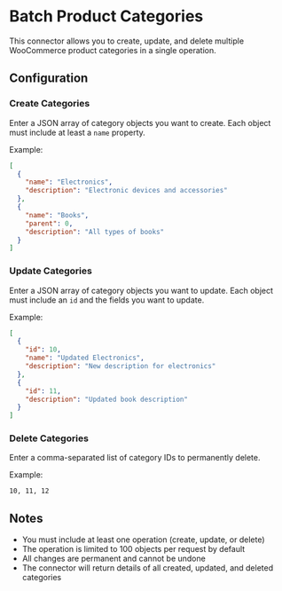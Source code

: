 # Batch Product Categories

This connector allows you to create, update, and delete multiple WooCommerce product categories in a single operation.

## Configuration

### Create Categories
Enter a JSON array of category objects you want to create. Each object must include at least a `name` property.

Example:
```json
[
  {
    "name": "Electronics",
    "description": "Electronic devices and accessories"
  },
  {
    "name": "Books",
    "parent": 0,
    "description": "All types of books"
  }
]
```

### Update Categories
Enter a JSON array of category objects you want to update. Each object must include an `id` and the fields you want to update.

Example:
```json
[
  {
    "id": 10,
    "name": "Updated Electronics",
    "description": "New description for electronics"
  },
  {
    "id": 11,
    "description": "Updated book description"
  }
]
```

### Delete Categories
Enter a comma-separated list of category IDs to permanently delete.

Example:
```
10, 11, 12
```

## Notes
- You must include at least one operation (create, update, or delete)
- The operation is limited to 100 objects per request by default
- All changes are permanent and cannot be undone
- The connector will return details of all created, updated, and deleted categories